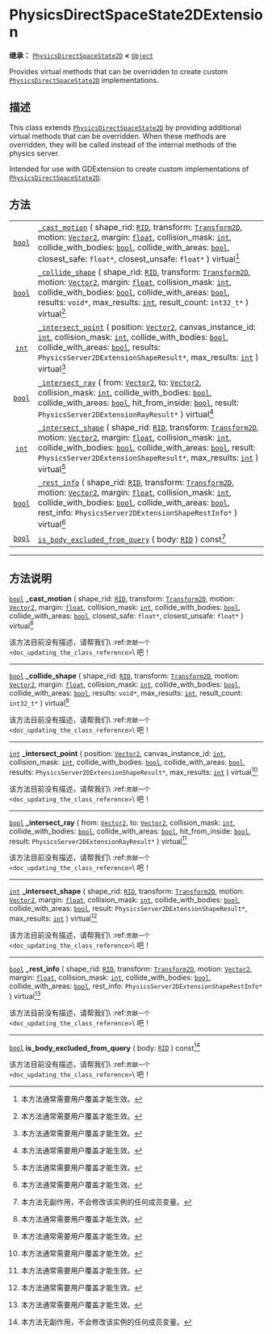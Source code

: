 <!-- ⚠ 请勿编辑本文件 ⚠ -->
<!-- 本文档使用脚本从 WeDot 引擎源码仓库生成。 -->
<!-- 生成脚本：https://github.com/WeDot-Engine/WeDot/tree/4.3/doc/tools/make_md.py； -->
<!-- 原文件：https://github.com/WeDot-Engine/WeDot/tree/4.3/doc/classes/PhysicsDirectSpaceState2DExtension.xml。 -->

<div id="_class_physicsdirectspacestate2dextension"></div>

# PhysicsDirectSpaceState2DExtension

**继承：** [`PhysicsDirectSpaceState2D`](class_physicsdirectspacestate2d.md) **<** [`Object`](class_object.md)

Provides virtual methods that can be overridden to create custom [`PhysicsDirectSpaceState2D`](class_physicsdirectspacestate2d.md) implementations.

## 描述

This class extends [`PhysicsDirectSpaceState2D`](class_physicsdirectspacestate2d.md) by providing additional virtual methods that can be overridden. When these methods are overridden, they will be called instead of the internal methods of the physics server.

Intended for use with GDExtension to create custom implementations of [`PhysicsDirectSpaceState2D`](class_physicsdirectspacestate2d.md).

## 方法

|||
|:-:|:--|
| [`bool`](class_bool.md) | [`_cast_motion`](class_physicsdirectspacestate2dextensionmd#class_physicsdirectspacestate2dextension_private_method__cast_motion) ( shape_rid: [`RID`](class_rid.md), transform: [`Transform2D`](class_transform2d.md), motion: [`Vector2`](class_vector2.md), margin: [`float`](class_float.md), collision_mask: [`int`](class_int.md), collide_with_bodies: [`bool`](class_bool.md), collide_with_areas: [`bool`](class_bool.md), closest_safe: `float*`, closest_unsafe: `float*` ) virtual[^virtual]                                           |
| [`bool`](class_bool.md) | [`_collide_shape`](class_physicsdirectspacestate2dextensionmd#class_physicsdirectspacestate2dextension_private_method__collide_shape) ( shape_rid: [`RID`](class_rid.md), transform: [`Transform2D`](class_transform2d.md), motion: [`Vector2`](class_vector2.md), margin: [`float`](class_float.md), collision_mask: [`int`](class_int.md), collide_with_bodies: [`bool`](class_bool.md), collide_with_areas: [`bool`](class_bool.md), results: `void*`, max_results: [`int`](class_int.md), result_count: `int32_t*` ) virtual[^virtual]         |
| [`int`](class_int.md)   | [`_intersect_point`](class_physicsdirectspacestate2dextensionmd#class_physicsdirectspacestate2dextension_private_method__intersect_point) ( position: [`Vector2`](class_vector2.md), canvas_instance_id: [`int`](class_int.md), collision_mask: [`int`](class_int.md), collide_with_bodies: [`bool`](class_bool.md), collide_with_areas: [`bool`](class_bool.md), results: `PhysicsServer2DExtensionShapeResult*`, max_results: [`int`](class_int.md) ) virtual[^virtual]                                                                          |
| [`bool`](class_bool.md) | [`_intersect_ray`](class_physicsdirectspacestate2dextensionmd#class_physicsdirectspacestate2dextension_private_method__intersect_ray) ( from: [`Vector2`](class_vector2.md), to: [`Vector2`](class_vector2.md), collision_mask: [`int`](class_int.md), collide_with_bodies: [`bool`](class_bool.md), collide_with_areas: [`bool`](class_bool.md), hit_from_inside: [`bool`](class_bool.md), result: `PhysicsServer2DExtensionRayResult*` ) virtual[^virtual]                                                                                       |
| [`int`](class_int.md)   | [`_intersect_shape`](class_physicsdirectspacestate2dextensionmd#class_physicsdirectspacestate2dextension_private_method__intersect_shape) ( shape_rid: [`RID`](class_rid.md), transform: [`Transform2D`](class_transform2d.md), motion: [`Vector2`](class_vector2.md), margin: [`float`](class_float.md), collision_mask: [`int`](class_int.md), collide_with_bodies: [`bool`](class_bool.md), collide_with_areas: [`bool`](class_bool.md), result: `PhysicsServer2DExtensionShapeResult*`, max_results: [`int`](class_int.md) ) virtual[^virtual] |
| [`bool`](class_bool.md) | [`_rest_info`](class_physicsdirectspacestate2dextensionmd#class_physicsdirectspacestate2dextension_private_method__rest_info) ( shape_rid: [`RID`](class_rid.md), transform: [`Transform2D`](class_transform2d.md), motion: [`Vector2`](class_vector2.md), margin: [`float`](class_float.md), collision_mask: [`int`](class_int.md), collide_with_bodies: [`bool`](class_bool.md), collide_with_areas: [`bool`](class_bool.md), rest_info: `PhysicsServer2DExtensionShapeRestInfo*` ) virtual[^virtual]                                            |
| [`bool`](class_bool.md) | [`is_body_excluded_from_query`](class_physicsdirectspacestate2dextensionmd#class_physicsdirectspacestate2dextension_method_is_body_excluded_from_query) ( body: [`RID`](class_rid.md) ) const[^const]                                                                                                                                                                                                                                                                                                                                              |

<!-- rst-class:: classref-section-separator -->

---

## 方法说明

<div id="_class_physicsdirectspacestate2dextension_private_method__cast_motion"></div>

[`bool`](class_bool.md) **_cast_motion** ( shape_rid: [`RID`](class_rid.md), transform: [`Transform2D`](class_transform2d.md), motion: [`Vector2`](class_vector2.md), margin: [`float`](class_float.md), collision_mask: [`int`](class_int.md), collide_with_bodies: [`bool`](class_bool.md), collide_with_areas: [`bool`](class_bool.md), closest_safe: `float*`, closest_unsafe: `float*` ) virtual[^virtual]<div id="class_physicsdirectspacestate2dextension_private_method__cast_motion"></div>

该方法目前没有描述，请帮我们\ :ref:`贡献一个 <doc_updating_the_class_reference>`\ 吧！

<!-- rst-class:: classref-item-separator -->

---

<div id="_class_physicsdirectspacestate2dextension_private_method__collide_shape"></div>

[`bool`](class_bool.md) **_collide_shape** ( shape_rid: [`RID`](class_rid.md), transform: [`Transform2D`](class_transform2d.md), motion: [`Vector2`](class_vector2.md), margin: [`float`](class_float.md), collision_mask: [`int`](class_int.md), collide_with_bodies: [`bool`](class_bool.md), collide_with_areas: [`bool`](class_bool.md), results: `void*`, max_results: [`int`](class_int.md), result_count: `int32_t*` ) virtual[^virtual]<div id="class_physicsdirectspacestate2dextension_private_method__collide_shape"></div>

该方法目前没有描述，请帮我们\ :ref:`贡献一个 <doc_updating_the_class_reference>`\ 吧！

<!-- rst-class:: classref-item-separator -->

---

<div id="_class_physicsdirectspacestate2dextension_private_method__intersect_point"></div>

[`int`](class_int.md) **_intersect_point** ( position: [`Vector2`](class_vector2.md), canvas_instance_id: [`int`](class_int.md), collision_mask: [`int`](class_int.md), collide_with_bodies: [`bool`](class_bool.md), collide_with_areas: [`bool`](class_bool.md), results: `PhysicsServer2DExtensionShapeResult*`, max_results: [`int`](class_int.md) ) virtual[^virtual]<div id="class_physicsdirectspacestate2dextension_private_method__intersect_point"></div>

该方法目前没有描述，请帮我们\ :ref:`贡献一个 <doc_updating_the_class_reference>`\ 吧！

<!-- rst-class:: classref-item-separator -->

---

<div id="_class_physicsdirectspacestate2dextension_private_method__intersect_ray"></div>

[`bool`](class_bool.md) **_intersect_ray** ( from: [`Vector2`](class_vector2.md), to: [`Vector2`](class_vector2.md), collision_mask: [`int`](class_int.md), collide_with_bodies: [`bool`](class_bool.md), collide_with_areas: [`bool`](class_bool.md), hit_from_inside: [`bool`](class_bool.md), result: `PhysicsServer2DExtensionRayResult*` ) virtual[^virtual]<div id="class_physicsdirectspacestate2dextension_private_method__intersect_ray"></div>

该方法目前没有描述，请帮我们\ :ref:`贡献一个 <doc_updating_the_class_reference>`\ 吧！

<!-- rst-class:: classref-item-separator -->

---

<div id="_class_physicsdirectspacestate2dextension_private_method__intersect_shape"></div>

[`int`](class_int.md) **_intersect_shape** ( shape_rid: [`RID`](class_rid.md), transform: [`Transform2D`](class_transform2d.md), motion: [`Vector2`](class_vector2.md), margin: [`float`](class_float.md), collision_mask: [`int`](class_int.md), collide_with_bodies: [`bool`](class_bool.md), collide_with_areas: [`bool`](class_bool.md), result: `PhysicsServer2DExtensionShapeResult*`, max_results: [`int`](class_int.md) ) virtual[^virtual]<div id="class_physicsdirectspacestate2dextension_private_method__intersect_shape"></div>

该方法目前没有描述，请帮我们\ :ref:`贡献一个 <doc_updating_the_class_reference>`\ 吧！

<!-- rst-class:: classref-item-separator -->

---

<div id="_class_physicsdirectspacestate2dextension_private_method__rest_info"></div>

[`bool`](class_bool.md) **_rest_info** ( shape_rid: [`RID`](class_rid.md), transform: [`Transform2D`](class_transform2d.md), motion: [`Vector2`](class_vector2.md), margin: [`float`](class_float.md), collision_mask: [`int`](class_int.md), collide_with_bodies: [`bool`](class_bool.md), collide_with_areas: [`bool`](class_bool.md), rest_info: `PhysicsServer2DExtensionShapeRestInfo*` ) virtual[^virtual]<div id="class_physicsdirectspacestate2dextension_private_method__rest_info"></div>

该方法目前没有描述，请帮我们\ :ref:`贡献一个 <doc_updating_the_class_reference>`\ 吧！

<!-- rst-class:: classref-item-separator -->

---

<div id="_class_physicsdirectspacestate2dextension_method_is_body_excluded_from_query"></div>

[`bool`](class_bool.md) **is_body_excluded_from_query** ( body: [`RID`](class_rid.md) ) const[^const]<div id="class_physicsdirectspacestate2dextension_method_is_body_excluded_from_query"></div>

该方法目前没有描述，请帮我们\ :ref:`贡献一个 <doc_updating_the_class_reference>`\ 吧！

[^virtual]: 本方法通常需要用户覆盖才能生效。
[^const]: 本方法无副作用，不会修改该实例的任何成员变量。
[^vararg]: 本方法除了能接受在此处描述的参数外，还能够继续接受任意数量的参数。
[^constructor]: 本方法用于构造某个类型。
[^static]: 调用本方法无需实例，可直接使用类名进行调用。
[^operator]: 本方法描述的是使用本类型作为左操作数的有效运算符。
[^bitfield]: 这个值是由下列位标志构成位掩码的整数。
[^void]: 无返回值。
